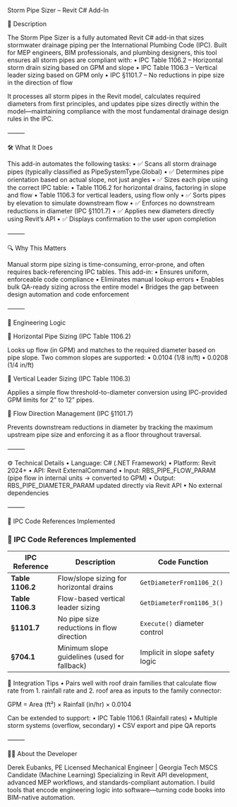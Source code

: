 Storm Pipe Sizer – Revit C# Add-In

📌 Description

The Storm Pipe Sizer is a fully automated Revit C# add-in that sizes stormwater drainage piping per the International Plumbing Code (IPC). Built for MEP engineers, BIM professionals, and plumbing designers, this tool ensures all storm pipes are compliant with:
	•	IPC Table 1106.2 – Horizontal storm drain sizing based on GPM and slope
	•	IPC Table 1106.3 – Vertical leader sizing based on GPM only
	•	IPC §1101.7 – No reductions in pipe size in the direction of flow

It processes all storm pipes in the Revit model, calculates required diameters from first principles, and updates pipe sizes directly within the model—maintaining compliance with the most fundamental drainage design rules in the IPC.

⸻

🛠️ What It Does

This add-in automates the following tasks:
	•	✅ Scans all storm drainage pipes (typically classified as PipeSystemType.Global)
	•	✅ Determines pipe orientation based on actual slope, not just angles
	•	✅ Sizes each pipe using the correct IPC table:
	•	Table 1106.2 for horizontal drains, factoring in slope and flow
	•	Table 1106.3 for vertical leaders, using flow only
	•	✅ Sorts pipes by elevation to simulate downstream flow
	•	✅ Enforces no downstream reductions in diameter (IPC §1101.7)
	•	✅ Applies new diameters directly using Revit’s API
	•	✅ Displays confirmation to the user upon completion

⸻

🔍 Why This Matters

Manual storm pipe sizing is time-consuming, error-prone, and often requires back-referencing IPC tables. This add-in:
	•	Ensures uniform, enforceable code compliance
	•	Eliminates manual lookup errors
	•	Enables bulk QA-ready sizing across the entire model
	•	Bridges the gap between design automation and code enforcement

⸻

🧠 Engineering Logic

🔹 Horizontal Pipe Sizing (IPC Table 1106.2)

Looks up flow (in GPM) and matches to the required diameter based on pipe slope. Two common slopes are supported:
	•	0.0104 (1/8 in/ft)
	•	0.0208 (1/4 in/ft)

 🔹 Vertical Leader Sizing (IPC Table 1106.3)

Applies a simple flow threshold-to-diameter conversion using IPC-provided GPM limits for 2” to 12” pipes.

🔹 Flow Direction Management (IPC §1101.7)

Prevents downstream reductions in diameter by tracking the maximum upstream pipe size and enforcing it as a floor throughout traversal.

⸻

⚙️ Technical Details
	•	Language: C# (.NET Framework)
	•	Platform: Revit 2024+
	•	API: Revit ExternalCommand
	•	Input: RBS_PIPE_FLOW_PARAM (pipe flow in internal units → converted to GPM)
	•	Output: RBS_PIPE_DIAMETER_PARAM updated directly via Revit API
	•	No external dependencies

⸻

📘 IPC Code References Implemented

### 📘 IPC Code References Implemented

| IPC Reference    | Description                                        | Code Function                   |
|------------------|----------------------------------------------------|---------------------------------|
| **Table 1106.2** | Flow/slope sizing for horizontal drains            | `GetDiameterFrom1106_2()`       |
| **Table 1106.3** | Flow-based vertical leader sizing                  | `GetDiameterFrom1106_3()`       |
| **§1101.7**      | No pipe size reductions in flow direction          | `Execute()` diameter control    |
| **§704.1**       | Minimum slope guidelines (used for fallback)       | Implicit in slope safety logic  |

🧩 Integration Tips
	•	Pairs well with roof drain families that calculate flow rate from 1. rainfall rate and 2. roof area as inputs to the family connector:
  
  GPM = Area (ft²) × Rainfall (in/hr) × 0.0104
  
Can be extended to support:
	•	IPC Table 1106.1 (Rainfall rates)
	•	Multiple storm systems (overflow, secondary)
	•	CSV export and pipe QA reports

⸻

👨‍💻 About the Developer

Derek Eubanks, PE
Licensed Mechanical Engineer | Georgia Tech MSCS Candidate (Machine Learning)
Specializing in Revit API development, advanced MEP workflows, and standards-compliant automation.
I build tools that encode engineering logic into software—turning code books into BIM-native automation.

 
